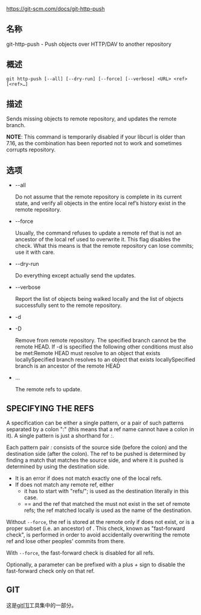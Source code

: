 https://git-scm.com/docs/git-http-push

## 名称

git-http-push - Push objects over HTTP/DAV to another repository

## 概述

```
git http-push [--all] [--dry-run] [--force] [--verbose] <URL> <ref> [<ref>…]
```

## 描述

Sends missing objects to remote repository, and updates the remote branch.

**NOTE**: This command is temporarily disabled if your libcurl is older than 7.16, as the combination has been reported not to work and sometimes corrupts repository.

## 选项

- --all

  Do not assume that the remote repository is complete in its current state, and verify all objects in the entire local ref’s history exist in the remote repository.

- --force

  Usually, the command refuses to update a remote ref that is not an ancestor of the local ref used to overwrite it. This flag disables the check. What this means is that the remote repository can lose commits; use it with care.

- --dry-run

  Do everything except actually send the updates.

- --verbose

  Report the list of objects being walked locally and the list of objects successfully sent to the remote repository.

- -d

- -D

  Remove <ref> from remote repository. The specified branch cannot be the remote HEAD. If -d is specified the following other conditions must also be met:Remote HEAD must resolve to an object that exists locallySpecified branch resolves to an object that exists locallySpecified branch is an ancestor of the remote HEAD

- <ref>…

  The remote refs to update.

## SPECIFYING THE REFS

A *<ref>* specification can be either a single pattern, or a pair of such patterns separated by a colon ":" (this means that a ref name cannot have a colon in it). A single pattern *<name>* is just a shorthand for *<name>:<name>*.

Each pattern pair *<src>:<dst>* consists of the source side (before the colon) and the destination side (after the colon). The ref to be pushed is determined by finding a match that matches the source side, and where it is pushed is determined by using the destination side.

- It is an error if *<src>* does not match exactly one of the local refs.
- If *<dst>* does not match any remote ref, either
  - it has to start with "refs/"; <dst> is used as the destination literally in this case.
  - <src> == <dst> and the ref that matched the <src> must not exist in the set of remote refs; the ref matched <src> locally is used as the name of the destination.

Without `--force`, the <src> ref is stored at the remote only if <dst> does not exist, or <dst> is a proper subset (i.e. an ancestor) of <src>. This check, known as "fast-forward check", is performed in order to avoid accidentally overwriting the remote ref and lose other peoples' commits from there.

With `--force`, the fast-forward check is disabled for all refs.

Optionally, a <ref> parameter can be prefixed with a plus *+* sign to disable the fast-forward check only on that ref.

## GIT

  这是[git[1]](../../Git)工具集中的一部分。